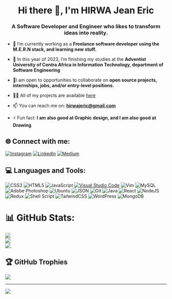 <h1 align="center">Hi there 👋, I'm HIRWA Jean Eric</h1>
<h3 align="center">A Software Developer and Engineer who likes to transform ideas into reality.</h3>

- 🔭 I’m currently working as a **Freelance software developer using the M.E.R.N stack, and learning new stuff.**

- 🌱 In this year of 2023, I’m finishing my studies at the **Adventist University of Centra Africa in Information Technology, department of Software Engineering**

- 👯I am open to opportunities to collaborate on **open source projects, internships, jobs, and/or entry-level positions.**

- 👨‍💻 All of my projects are available [here](https://hirwajeaneric.netlify.app/)

- 📫 You can reach me on: **hirwajeric@gmail.com**

- ⚡ Fun fact: **I am also good at Graphic design, and I am also good at Drawing**

## 🌐 Connect with me:
[![Instagram](https://img.shields.io/badge/Instagram-%23E4405F.svg?logo=Instagram&logoColor=white)](https://www.instagram.com/hirwa_jean_eric/) [![LinkedIn](https://img.shields.io/badge/LinkedIn-%230077B5.svg?logo=linkedin&logoColor=white)](https://rw.linkedin.com/in/jean-eric-hirwa) [![Medium](https://img.shields.io/badge/Medium-12100E?logo=medium&logoColor=white)](https://medium.com/@hirwa)

## 💻 Languages and Tools:
![CSS3](https://img.shields.io/badge/css3-%231572B6.svg?style=for-the-badge&logo=css3&logoColor=white) ![HTML5](https://img.shields.io/badge/html5-%23E34F26.svg?style=for-the-badge&logo=html5&logoColor=white) ![JavaScript](https://img.shields.io/badge/javascript-%23323330.svg?style=for-the-badge&logo=javascript&logoColor=%23F7DF1E) [![Visual Studio Code](https://img.shields.io/badge/Visual_Studio_Code-007ACC?style=for-the-badge&logo=visual-studio-code&logoColor=white)](https://code.visualstudio.com/) ![Vim](https://img.shields.io/badge/Vim-%2311AB00.svg?style=for-the-badge&logo=Vim&logoColor=white) ![MySQL](https://img.shields.io/badge/MySQL-%2300f.svg?style=for-the-badge&logo=mysql&logoColor=white) ![Adobe Photoshop](https://img.shields.io/badge/adobephotoshop-%2331A8FF.svg?style=for-the-badge&logo=adobephotoshop&logoColor=white) ![Ubuntu](https://img.shields.io/badge/Ubuntu-E95420?style=for-the-badge&logo=ubuntu&logoColor=white) ![JSON](https://img.shields.io/badge/json-%23F7DF1E.svg?style=for-the-badge&logo=json&logoColor=000000) ![Git](https://img.shields.io/badge/Git-%23F05032.svg?style=for-the-badge&logo=git&logoColor=white) ![Java](https://img.shields.io/badge/java-%23ED8B00.svg?style=for-the-badge&logo=java&logoColor=white) ![React](https://img.shields.io/badge/react-%2320232a.svg?style=for-the-badge&logo=react&logoColor=%2361DAFB) ![NodeJS](https://img.shields.io/badge/node.js-6DA55F?style=for-the-badge&logo=node.js&logoColor=white) ![Redux](https://img.shields.io/badge/redux-%23593d88.svg?style=for-the-badge&logo=redux&logoColor=white) ![Shell Script](https://img.shields.io/badge/shell_script-%23121011.svg?style=for-the-badge&logo=gnu-bash&logoColor=white) ![TailwindCSS](https://img.shields.io/badge/tailwindcss-%2338B2AC.svg?style=for-the-badge&logo=tailwind-css&logoColor=white) ![WordPress](https://img.shields.io/badge/WordPress-%23117AC9.svg?style=for-the-badge&logo=WordPress&logoColor=white) ![MongoDB](https://img.shields.io/badge/MongoDB-%234ea94b.svg?style=for-the-badge&logo=mongodb&logoColor=white)


# 📊 GitHub Stats:
![](https://github-readme-stats.vercel.app/api?username=hirwajeaneric&theme=dark&hide_border=false&include_all_commits=true&count_private=true)<br/>
![](https://github-readme-streak-stats.herokuapp.com/?user=hirwajeaneric&theme=dark&hide_border=false)<br/>
![](https://github-readme-stats.vercel.app/api/top-langs/?username=hirwajeaneric&theme=dark&hide_border=false&include_all_commits=true&count_private=true&layout=compact)

## 🏆 GitHub Trophies
![](https://github-profile-trophy.vercel.app/?username=hirwajeaneric&theme=radical&no-frame=false&no-bg=false&margin-w=4)

---
[![](https://visitcount.itsvg.in/api?id=hirwajeaneric&icon=0&color=0)](https://visitcount.itsvg.in)
